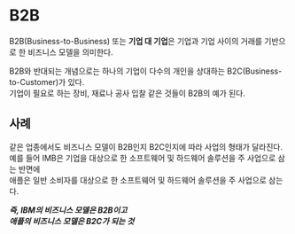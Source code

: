# B2B
B2B(Business-to-Business) 또는 **기업 대 기업**은 기업과 기업 사이의 거래를 기반으로 한 비즈니스 모델을 의미한다.


B2B와 반대되는 개념으로는 하나의 기업이 다수의 개인을 상대하는 B2C(Business-to-Customer)가 있다.<br>
기업이 필요로 하는 장비, 재료나 공사 입찰 같은 것들이 B2B의 예가 된다.

## 사례
같은 업종에서도 비즈니스 모델이 B2B인지 B2C인지에 따라 사업의 형태가 달라진다. <br>
예를 들어 IMB은 기업을 대상으로 한 소프트웨어 및 하드웨어 솔루션을 주 사업으로 삼는 반면에 <br>
애플은 일반 소비자를 대상으로 한 소프트웨어 및 하드웨어 솔루션을 주 사업으로 삼는다.

***즉, IBM의 비즈니스 모델은 B2B이고 <br>***
***애플의 비즈니스 모델은 B2C가 되는 것***
